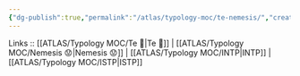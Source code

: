 ```yaml
---
{"dg-publish":true,"permalink":"/atlas/typology-moc/te-nemesis/","created":"2023-01-05T12:03:55.668+01:00","updated":"2023-02-26T16:43:17.321+01:00"}
---
```


Links :: [[ATLAS/Typology MOC/Te 🏹\|Te 🏹]] | [[ATLAS/Typology MOC/Nemesis 😟\|Nemesis 😟]] | [[ATLAS/Typology MOC/INTP\|INTP]] | [[ATLAS/Typology MOC/ISTP\|ISTP]]
